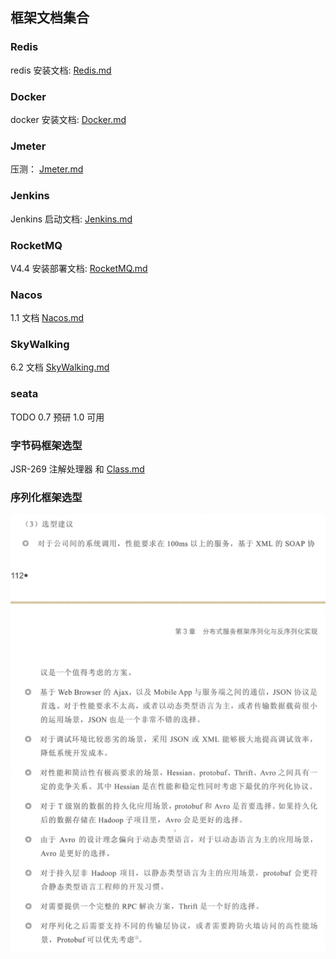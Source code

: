 ## 框架文档集合

### Redis

redis 安装文档: [Redis.md](./Redis.md)

### Docker

docker 安装文档: [Docker.md](./docker.md)


### Jmeter

压测： [Jmeter.md](./Jmeter.md)

### Jenkins

Jenkins 启动文档: [Jenkins.md](./Jenkins.md)

### RocketMQ

V4.4 安装部署文档: [RocketMQ.md](./RocketMQ.md)


### Nacos

1.1 文档 [Nacos.md](./Nacos.md)

### SkyWalking

6.2 文档 [SkyWalking.md](./SkyWalking.md)


### seata

TODO  0.7 预研
      1.0 可用
      
### 字节码框架选型

JSR-269 注解处理器 和 [Class.md](./Class.md)
      
### 序列化框架选型

![序列化框架选型](./resource/rpc-select.png)
